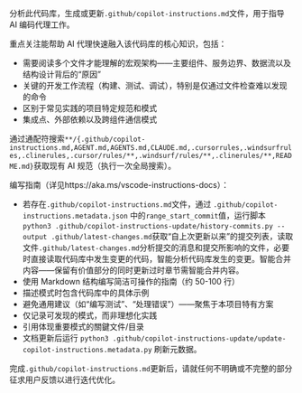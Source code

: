 分析此代码库，生成或更新`.github/copilot-instructions.md`文件，用于指导 AI 编码代理工作。

重点关注能帮助 AI 代理快速融入该代码库的核心知识，包括：

- 需要阅读多个文件才能理解的宏观架构——主要组件、服务边界、数据流以及结构设计背后的“原因”
- 关键的开发工作流程（构建、测试、调试），特别是仅通过文件检查难以发现的命令
- 区别于常见实践的项目特定规范和模式
- 集成点、外部依赖以及跨组件通信模式

通过通配符搜索`**/{.github/copilot-instructions.md,AGENT.md,AGENTS.md,CLAUDE.md,.cursorrules,.windsurfrules,.clinerules,.cursor/rules/**,.windsurf/rules/**,.clinerules/**,README.md}`获取现有 AI 规范（执行一次全局搜索）。

编写指南（详见https://aka.ms/vscode-instructions-docs）：

- 若存在`.github/copilot-instructions.md`文件，通过 `.github/copilot-instructions.metadata.json` 中的`range_start_commit`值，运行脚本`python3 .github/copilot-instructions-update/history-commits.py --output .github/latest-changes.md`获取“自上次更新以来”的提交列表，读取文件`.github/latest-changes.md`分析提交的消息和提交所影响的文件，必要时直接读取代码库中发生变更的代码，智能分析代码库发生的变更。智能合并内容——保留有价值部分的同时更新过时章节需智能合并内容。
- 使用 Markdown 结构编写简洁可操作的指南（约 50-100 行）
- 描述模式时包含代码库中的具体示例
- 避免通用建议（如“编写测试”、“处理错误”）——聚焦于本项目特有方案
- 仅记录可发现的模式，而非理想化实践
- 引用体现重要模式的關鍵文件/目录
- 文档更新后运行 `python3 .github/copilot-instructions-update/update-copilot-instructions.metadata.py` 刷新元数据。

完成`.github/copilot-instructions.md`更新后，请就任何不明确或不完整的部分征求用户反馈以进行迭代优化。
